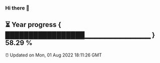 ### Hi there 👋
⏳ Year progress { █████████████████▁▁▁▁▁▁▁▁▁▁▁▁▁ } 58.29 %
---
⏰ Updated on Mon, 01 Aug 2022 18:11:26 GMT

